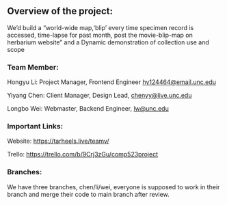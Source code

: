 ## Overview of the project:
We’d build a “world-wide map,‘blip’ every time specimen record is accessed, time-lapse for past month, post the movie-blip-map on herbarium website” and a Dynamic demonstration of collection use and scope


### Team Member:
Hongyu Li: Project Manager, Frontend Engineer hy124464@email.unc.edu

Yiyang Chen: Client Manager, Design Lead, chenyy@live.unc.edu

Longbo Wei: Webmaster, Backend Engineer, lw@unc.edu


### Important Links:
Website: https://tarheels.live/teamv/

Trello: https://trello.com/b/9Crj3zGu/comp523project


### Branches:
We have three branches, chen/li/wei, everyone is supposed to work in their branch and merge their code to main branch after review.


